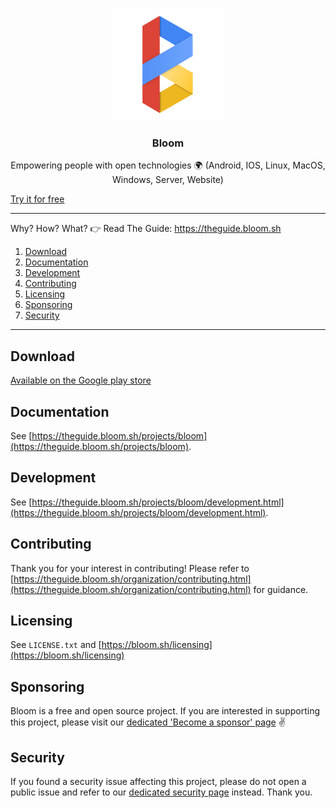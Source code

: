 <p align="center">
  <img alt="bloom logo" src="assets/icons/bloom_256.png" height="180" />
  <h3 align="center">Bloom</h3>
  <p align="center">Empowering people with open technologies 🌍 (Android, IOS, Linux, MacOS, Windows, Server, Website)</p>
</p>

[Try it for free](https://bloom.sh/download)

--------

Why? How? What? 👉 Read The Guide: https://theguide.bloom.sh

1. [Download](#download)
2. [Documentation](#documentation)
3. [Development](#development)
4. [Contributing](#contributing)
5. [Licensing](#licensing)
6. [Sponsoring](#sponsoring)
7. [Security](#security)

--------

## Download

[Available on the Google play store](https://play.google.com/store/apps/details?id=com.bloom42.bloomx)


## Documentation

See [https://theguide.bloom.sh/projects/bloom](https://theguide.bloom.sh/projects/bloom).


## Development

See [https://theguide.bloom.sh/projects/bloom/development.html](https://theguide.bloom.sh/projects/bloom/development.html).


## Contributing

Thank you for your interest in contributing! Please refer to
[https://theguide.bloom.sh/organization/contributing.html](https://theguide.bloom.sh/organization/contributing.html) for guidance.



## Licensing

See `LICENSE.txt` and [https://bloom.sh/licensing](https://bloom.sh/licensing)


## Sponsoring

Bloom is a free and open source project. If you are interested in supporting this project, please visit our
[dedicated 'Become a sponsor' page](https://bloom.sh/become-a-sponsor) ✌️


## Security

If you found a security issue affecting this project, please do not open a public issue and refer to our
[dedicated security page](https://bloom.sh/security) instead. Thank you.
